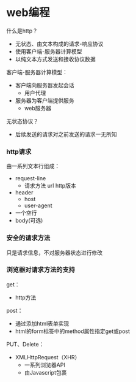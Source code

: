 # web编程

什么是http？

* 无状态、由文本构成的请求-响应协议
* 使用客户端-服务器计算模型
* 以纯文本方式发送和接收协议数据

客户端-服务器计算模型：

* 客户端向服务器发起会话
  * 用户代理
* 服务器为客户端提供服务
  * web服务器

无状态协议？

* 后续发送的请求对之前发送的请求一无所知

### http请求

由一系列文本行组成：

* request-line
  * 请求方法 url http版本
* header
  * host
  * user-agent
* 一个空行
* body(可选)

### 安全的请求方法

只是请求信息，不对服务器状态进行修改

### 浏览器对请求方法的支持

get：

* http方法

post：

* 通过添加html表单实现
* html的form标签中的method属性指定get或post

PUT、Delete：

* XMLHttpRequest（XHR）
  * 一系列浏览器API
  * 由Javascript包裹